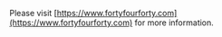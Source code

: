 Please visit [https://www.fortyfourforty.com](https://www.fortyfourforty.com) for more information.
